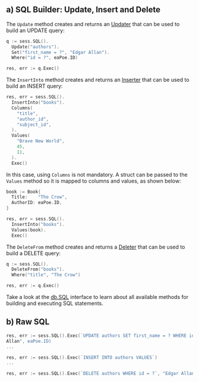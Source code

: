 ## a) SQL Builder: Update, Insert and Delete

The `Update` method creates and returns an [Updater][2] that can be used to
build an UPDATE query:

```go
q := sess.SQL().
  Update("authors").
  Set("first_name = ?", "Edgar Allan").
  Where("id = ?", eaPoe.ID)

res, err := q.Exec()
```

The `InsertInto` method creates and returns an [Inserter][3] that can be used
to build an INSERT query:

```go
res, err = sess.SQL().
  InsertInto("books").
  Columns(
    "title",
    "author_id",
    "subject_id",
  ).
  Values(
    "Brave New World",
    45,
    11,
  ).
  Exec()
```

In this case, using `Columns` is not mandatory. A struct can be passed to the
`Values` method so it is mapped to columns and values, as shown below:

```go
book := Book{
  Title:    "The Crow",
  AuthorID: eaPoe.ID,
}

res, err = sess.SQL().
  InsertInto("books").
  Values(book).
  Exec()
```

The `DeleteFrom` method creates and returns a [Deleter][4] that can be used to
build a DELETE query:

```go
q := sess.SQL().
  DeleteFrom("books").
  Where("title", "The Crow")

res, err := q.Exec()
```

Take a look at the
[db.SQL](https://pkg.go.dev/github.com/upper/db/v4#SQL)
interface to learn about all available methods for building and executing SQL
statements.

## b) Raw SQL

```go
res, err := sess.SQL().Exec(`UPDATE authors SET first_name = ? WHERE id = ?`, "Edgar
Allan", eaPoe.ID)
...

res, err := sess.SQL().Exec(`INSERT INTO authors VALUES`)
...

res, err := sess.SQL().Exec(`DELETE authors WHERE id = ?`, "Edgar Allan", eaPoe.ID)
```

[1]: https://pkg.go.dev/github.com/upper/db/v4#Selector
[2]: https://pkg.go.dev/github.com/upper/db/v4#Updater
[3]: https://pkg.go.dev/github.com/upper/db/v4#Inserter
[4]: https://pkg.go.dev/github.com/upper/db/v4#Deleter

